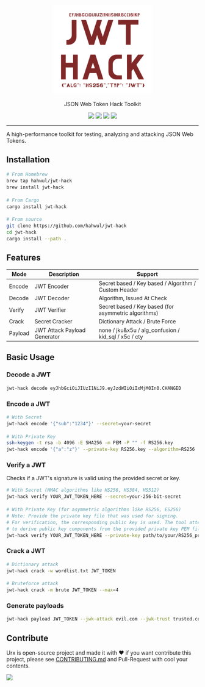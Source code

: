 <div align="center">
  <picture>
    <img alt="JWT-HACK Logo" src="https://raw.githubusercontent.com/hahwul/jwt-hack/refs/heads/v2/images/logo.png" width="260px;">
  </picture>
  <p>JSON Web Token Hack Toolkit</p>
</div>

<p align="center">
  <a href="https://github.com/hahwul/jwt-hack/releases/latest"><img src="https://img.shields.io/github/v/release/hahwul/jwt-hack?style=for-the-badge&logoColor=%23000000&label=jwt-hack&labelColor=%23000000&color=%23000000"></a>
  <a href="https://app.codecov.io/gh/hahwul/jwt-hack"><img src="https://img.shields.io/codecov/c/gh/hahwul/jwt-hack?style=for-the-badge&logoColor=%23000000&labelColor=%23000000&color=%23000000"></a>
  <a href="https://github.com/hahwul/jwt-hack/blob/main/CONTRIBUTING.md"><img src="https://img.shields.io/badge/CONTRIBUTIONS-WELCOME-000000?style=for-the-badge&labelColor=000000"></a>
  <a href="https://rust-lang.org"><img src="https://img.shields.io/badge/Rust-000000?style=for-the-badge&logo=rust&logoColor=white"></a>
</p>

---

A high-performance toolkit for testing, analyzing and attacking JSON Web Tokens.

## Installation

```bash
# From Homebrew
brew tap hahwul/jwt-hack
brew install jwt-hack

# From Cargo
cargo install jwt-hack

# From source
git clone https://github.com/hahwul/jwt-hack
cd jwt-hack
cargo install --path .
```

## Features

| Mode    | Description                  | Support                                                      |
|---------|------------------------------|--------------------------------------------------------------|
| Encode  | JWT Encoder                  | Secret based / Key based / Algorithm / Custom Header          |
| Decode  | JWT Decoder                  | Algorithm, Issued At Check                                   |
| Verify  | JWT Verifier                 | Secret based / Key based (for asymmetric algorithms)   |
| Crack   | Secret Cracker               | Dictionary Attack / Brute Force                              |
| Payload | JWT Attack Payload Generator | none / jku&x5u / alg_confusion / kid_sql / x5c / cty         |

## Basic Usage

### Decode a JWT
```bash
jwt-hack decode eyJhbGciOiJIUzI1NiJ9.eyJzdWIiOiIxMjM0In0.CHANGED
```

### Encode a JWT
```bash
# With Secret
jwt-hack encode '{"sub":"1234"}' --secret=your-secret

# With Private Key
ssh-keygen -t rsa -b 4096 -E SHA256 -m PEM -P "" -f RS256.key
jwt-hack encode '{"a":"z"}' --private-key RS256.key --algorithm=RS256
```

### Verify a JWT
Checks if a JWT's signature is valid using the provided secret or key.

```bash
# With Secret (HMAC algorithms like HS256, HS384, HS512)
jwt-hack verify YOUR_JWT_TOKEN_HERE --secret=your-256-bit-secret

# With Private Key (for asymmetric algorithms like RS256, ES256)
# Note: Provide the private key file that was used for signing.
# For verification, the corresponding public key is used. The tool attempts
# to derive public key components from the provided private key PEM file.
jwt-hack verify YOUR_JWT_TOKEN_HERE --private-key path/to/your/RS256_private.key
```

### Crack a JWT
```bash
# Dictionary attack
jwt-hack crack -w wordlist.txt JWT_TOKEN

# Bruteforce attack
jwt-hack crack -m brute JWT_TOKEN --max=4
```

### Generate payloads
```bash
jwt-hack payload JWT_TOKEN --jwk-attack evil.com --jwk-trust trusted.com
```

## Contribute

Urx is open-source project and made it with ❤️
if you want contribute this project, please see [CONTRIBUTING.md](./CONTRIBUTING.md) and Pull-Request with cool your contents.

[![](https://raw.githubusercontent.com/hahwul/jwt-hack/refs/heads/main/CONTRIBUTORS.svg)](https://github.com/hahwul/jwt-hack/graphs/contributors)

